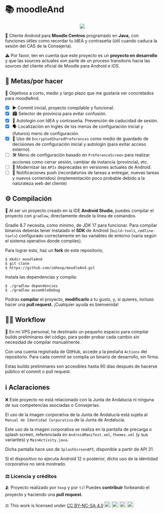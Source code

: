 # 📚 moodleAnd
<p align="center">
  <img src="https://i.imgur.com/csdVnHi.png">
</p>

📱 Cliente Android para **Moodle Centros** programado en **Java,** con funciones útiles como recordar tu IdEA y contraseña (útil cuando caduca la sesión del CAS de la Consejería).

⚠️ Por favor, ten en cuenta que este proyecto es un **proyecto en desarrollo** y que las sources actuales son parte de un proceso transitorio hacia las sources del cliente oficial de Moodle para Android e iOS.

## 🏁 Metas/por hacer
🎯 Objetivos a corto, medio y largo plazo que me gustaría ver concretados para moodleAnd.
- [x] ▶️ Commit inicial, proyecto compilable y funcional.
- [x] 🏙️ Selector de provincia para evitar confusión.
- [x] 🪪 Autologin con IdEA y contraseña. Prevención de caducidad de sesión.
- [x] 🗣️ Localización en Inglés de los menús de configuración inicial y (futuros) menú de configuración.
- [x] 🔑 Uso de `EncryptedSharedPreferences` como medio de guardado de decisiones de configuración inicial y autologin (para evitar acceso externo).
- [ ] 🛠️ Menú de configuración basado en `PreferenceScreen` para realizar acciones como cerrar sesión, cambiar de instancia (provincia), etc.
- [ ] 📠 Modernizar las `APIs` deprecadas en versiones actuales de Android.
- [ ] 🔔 Notificaciones push (recordatorios de tareas a entregar, nuevas tareas y nuevos contenidos) (implementación poco probable debido a la naturaleza web del cliente)

## ⚙️ Compilación
🔧 Al ser un proyecto creado en la IDE **Android Studio**, puedes compilar el proyecto con `gradlew`, directamente desde la línea de comandos.

Gradle 8.7 necesita, como mínimo, de JDK 17 para funcionar. Para compilar binarios deberás tener instalado el **SDK** de Android (`build-tools`, `cmdline-tools`) configurado correctamente en las variables de entorno (varía según el sistema operativo donde compiles).

Para lograr esto, haz un **fork** de este repositorio,
```
$ mkdir moodleAnd
$ git clone
$ https://github.com/imhexp/moodleAnd.git
```

Instala las dependencias y compila:
```
$ ./gradlew dependencies
$ ./gradlew assembleDebug
```

Podrás **compilar** el proyecto, **modificarlo** a tu gusto, y, si quieres, incluso hacer una **pull request.** ¡Cualquier ayuda es bienvenida!

## 👷🏻 Workflow
💾 En mi VPS personal, he destinado un pequeño espacio para compilar builds preliminares del código, para poder probar cada cambio sin necesidad de compilar manualmente.

Con una cuenta registrada de GitHub, accede a la pestaña `Actions` del repositorio. Para cada commit se compila un binario de desarrollo, sin firma.

Estas builds preliminares son accesibles hasta 90 días después de hacerse público el commit o pull request.

## ℹ️ Aclaraciones
❌ Este proyecto no está relacionado con la Junta de Andalucía ni ninguna de sus competencias asociadas o Consejerías.

El uso de la imagen corporativa de la Junta de Andalucía está sujeta al `Manual de Identidad Corporativa` de la Junta de Andalucía.

Este uso de la imagen corporativa se realiza en la pantalla de precarga o splash screen, referenciada en `AndroidManifest.xml`, `themes.xml` (y sus variantes) y `MainActivity.java`.

Dicha pantalla hace uso de `SplashScreenAPI`, disponible a partir de API 31. 

Si el dispositivo no ejecuta Android 12 o posterior, dicho uso de la identidad corporativa no será mostrado.

### ⚖️ Licencia y créditos
🫂 Proyecto realizado por `hexp` y por `ti`! Puedes **contribuir** forkeando el proyecto y haciendo una **pull request.**

<p xmlns:cc="http://creativecommons.org/ns#">⚖️ This work is licensed under <a href="https://creativecommons.org/licenses/by-nc-sa/4.0/?ref=chooser-v1" target="_blank" rel="license noopener noreferrer" style="display:inline-block;">CC BY-NC-SA 4.0<img style="height:22px!important;margin-left:3px;vertical-align:text-bottom;" src="https://mirrors.creativecommons.org/presskit/icons/cc.svg?ref=chooser-v1" alt=""><img style="height:22px!important;margin-left:3px;vertical-align:text-bottom;" src="https://mirrors.creativecommons.org/presskit/icons/by.svg?ref=chooser-v1" alt=""><img style="height:22px!important;margin-left:3px;vertical-align:text-bottom;" src="https://mirrors.creativecommons.org/presskit/icons/nc.svg?ref=chooser-v1" alt=""><img style="height:22px!important;margin-left:3px;vertical-align:text-bottom;" src="https://mirrors.creativecommons.org/presskit/icons/sa.svg?ref=chooser-v1" alt=""></a></p>
